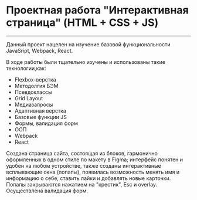 # Проектная работа "Интерактивная страница" (HTML + CSS + JS)
---
Данный проект нацелен на изучение базовой функциональности JavaSript, Webpack, React.

В ходе работы были тщательно изучены и использованы такие технологии,как:
* Flexbox-верстка
* Методолгия БЭМ
* Псевдоклассы
* Grid Layout
* Медиазапросы
* Адаптивная верстка
* Базовые функции JS
* Формы, валидация форм
* ООП
* Webpack
* React

Создана страница сайта, состоящая из блоков, гармонично оформленных в одном стиле по макету в Figma; интерфейс понятен и удобен на любом устройстве, также созданы интерактивные всплывающие окна (попапы), появилась возможность менять имя и информацию о себе, ставить лайки и добавлять новые карточки. Попапы закрываются нажатием на "крестик", Esc и overlay. Осуществлена валидация форм.